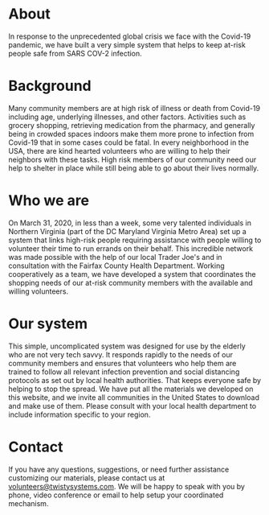 # About

In response to the unprecedented global crisis we face with the Covid-19 pandemic, we have built a very simple system that helps to keep at-risk people safe from SARS COV-2 infection.

# Background
Many community members are at high risk of illness or death from Covid-19 including age, underlying illnesses, and other factors. Activities such as grocery shopping, retrieving medication from the pharmacy, and generally being in crowded spaces indoors make them more prone to infection from Covid-19 that in some cases could be fatal.
In every neighborhood in the USA, there are kind hearted volunteers who are willing to help their neighbors with these tasks. High risk members of our community need our help to shelter in place while still being able to go about their lives normally.

# Who we are
On March 31, 2020, in less than a week, some very talented individuals in Northern Virginia (part of the DC Maryland Virginia Metro Area) set up a system that links high-risk people requiring assistance with people willing to volunteer their time to run errands on their behalf.
This incredible network was made possible with the help of our local Trader Joe's and in consultation with the Fairfax County Health Department.
Working cooperatively as a team, we have developed a system that coordinates the shopping needs of our at-risk community members with the available and willing volunteers.

# Our system
This simple, uncomplicated system was designed for use by the elderly who are not very tech savvy. It responds rapidly to the needs of our community members and ensures that volunteers who help them are trained to follow all relevant infection prevention and social distancing protocols as set out by local health authorities. That keeps everyone safe by helping to stop the spread.
We have put all the materials we developed on this website, and we invite all communities in the United States to download and make use of them. Please consult with your local health department to include information specific to your region.

# Contact
If you have any questions, suggestions, or need further assistance customizing our materials, please contact us at volunteers@twistysystems.com. We will be happy to speak with you by phone, video conference or email to help setup your coordinated mechanism.
